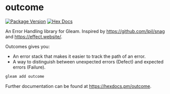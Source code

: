 # outcome

[![Package Version](https://img.shields.io/hexpm/v/outcome)](https://hex.pm/packages/outcome)
[![Hex Docs](https://img.shields.io/badge/hex-docs-ffaff3)](https://hexdocs.pm/outcome/)

An Error Handling library for Gleam. Inspired by
<https://github.com/lpil/snag> and <https://effect.website/>.

Outcomes gives you:

- An error stack that makes it easier to track the path of an error.
- A way to distinguish between unexpected errors (Defect) and expected errors (Failure).

```sh
gleam add outcome
```

Further documentation can be found at <https://hexdocs.pm/outcome>.
